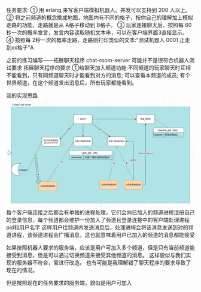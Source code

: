 任务要求:
① 用 erlang,来写客户端模拟机器人。并发可以支持到 200 人以上。 
② 将之前频道的概念换成地图，地图内有不同的格子，按你自己的理解加上模拟走路的功能，走路就是从 A格子移动到 B格子。
③ 玩家连接聊天后，按照每 60秒一次的概率发言，发言内容读取随机文本串，可以在客户端界面3直接显示。
④ 按照每 2秒一次的概率走路，走路则打印类似的文本:“测试机器人 0001 正走到xx格子”A

之前的练习编写——拓展聊天程序 chat-room-server
可能并不是很符合机器人测试要求
拓展聊天程序的要求
①给聊天加入频道功能:不同频道的玩家聊天时互相不能看到，只有同频道聊天时才能看到对方的消息;
 可以查看本频道的成员;
 有个世界频道，在这个频道发出消息后，所有玩家都能看到。

我的实现思路
![](./images/chat-room-struction.png)
每个客户端连接之后都会有单独的进程处理，它们会向已加入的频道进程注册自己的登录信息，每个频道都会维护一份加入了频道且登录连接中的客户端处理进程pid和用户名字
这样用户往频道内发送消息后，处理进程会将该消息发送到对的频道进程，该频道进程会广播消息，这也就意味着用户已加入的频道的消息都能接受

如果按照机器人要求的服务端，应该是用户可加入多个频道，但是只有当前频道能接受到消息，但是可以通过切换频道来接受其他频道的消息。
这样貌似与我们实现的服务器不符合，需进行改造。
也有可能是我理解错了聊天程序的要求导致了现在的情况。

但是按照现在的任务要求的服务端，貌似是用户可加入

